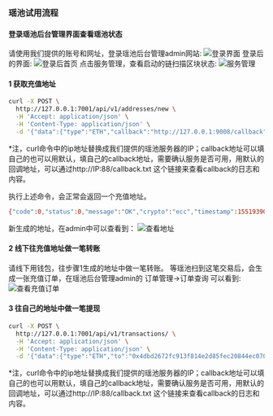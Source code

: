 ### 瑶池试用流程

#### 登录瑶池后台管理界面查看瑶池状态

请使用我们提供的账号和网址，登录瑶池后台管理admin网站:
![登录界面](https://ws2.sinaimg.cn/large/006tKfTcgy1g0u7316iqej31lo0u0n0m.jpg)
登录后的界面:
![登录后首页](https://ws4.sinaimg.cn/large/006tKfTcgy1g0u7460da4j31of0u0jwr.jpg)
点击服务管理，查看启动的链扫描区块状态:
![服务管理](https://ws3.sinaimg.cn/large/006tKfTcgy1g0u70z7bb7j31rm0u0tfe.jpg)

#### 1 获取充值地址
```bash
curl -X POST \
  http://127.0.0.1:7001/api/v1/addresses/new \
  -H 'Accept: application/json' \
  -H 'Content-Type: application/json' \
  -d '{"data":{"type":"ETH","callback":"http://127.0.0.1:9008/callback"}}'
```
*注，curl命令中的ip地址替换成我们提供的瑶池服务器的IP；callback地址可以填自己的也可以用默认，填自己的callback地址，需要确认服务是否可用，用默认的回调地址，可以通过http://IP:88/callback.txt 这个链接来查看callback的日志和内容。

执行上述命令，会正常会返回一个充值地址。
```bash
{"code":0,"status":0,"message":"OK","crypto":"ecc","timestamp":1551939008582,"sig":{"r":"qqZFTDKf6xvioCBrHsFE3DzhBL1czzq2Fuc5T2dT2ro=","s":"FOoQy6jYDtQ4+BPSgReOBHNq7x7Zz1R5YsvaG0uIY3c=","v":27},"result":{"address":"0xc112dfed1222a806224e3b663bb489ff5a3be1b4","type":"ETH","state":"used","namespace":"ETH","sid":"APv5c1JVuzriaXOpAAAE"}}
```
新生成的地址，在admin中可以查看到：
![查看地址](https://ws4.sinaimg.cn/large/006tKfTcgy1g0u7akzgfzj31pn0u044g.jpg)

#### 2 线下往充值地址做一笔转账
请线下用钱包，往步骤1生成的地址中做一笔转账。
等瑶池扫到这笔交易后，会生成一张充值订单，在瑶池后台管理admin的 订单管理->订单查询 可以看到:
![查看充值订单](https://ws3.sinaimg.cn/large/006tKfTcgy1g0u7fw6ticj31jx0u0wld.jpg)


#### 3 往自己的地址中做一笔提现
```bash
curl -X POST \
  http://127.0.0.1:7001/api/v1/transactions/ \
  -H 'Accept: application/json' \
  -H 'Content-Type: application/json' \
  -d '{"data":{"type":"ETH","to":"0x4dbd2672fc913f814e2d85fec20844ec0702d052","value":"0.01","extraData":"none"}}'
```
*注，curl命令中的ip地址替换成我们提供的瑶池服务器的IP；callback地址可以填自己的也可以用默认，填自己的callback地址，需要确认服务是否可用，用默认的回调地址，可以通过http://IP:88/callback.txt 这个链接来查看callback的日志和内容。

